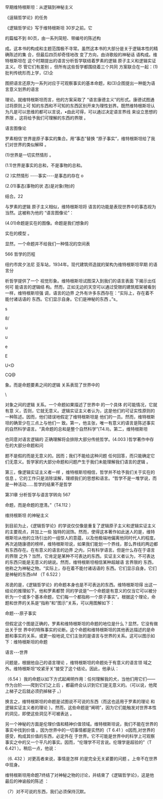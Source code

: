 早期维特根斯坦：从逻辑到神秘主义

《逞辑哲学论》的任务

《逻辑哲学论》写于维特根斯坦 30岁之前。它

的篇幅不到 80页，由一系列简短、带编号的陈述构

成。这本书的构成和主题范围极不寻常。虽然这本书的大部分是关于逻辑本性的精确陈述的集 合，但最后四页却奇怪地改 变了方向，由诗歌般的神秘话 语构成。维特根斯坦在 这个时期提出的语言分析哲学联结着罗素的逻辑 原子主义和逻辑实证主义。尽 管它们有差别 ，但所有这些哲学都围绕着三个共同 方案联合在一起：(1)批判传统形而上学，(2)企

图把语言还原为一系列对应于可观察事实的基本命题，和(3)企图提出一种能为语言意义划界的语言

理论。就维特根斯坦而言，他的方案采取了 “语言康德主义”的形式。康德试图通过将原则上可 知的东西和不可知的东西区别开来为理性划界。既然维特根斯坦认为凡是可以思维的都可以言说，•由此可得，可以通过决定语言界线 来设立思想的界限 。这将给予我们可理解的东西的界限 。

语言图像论

罗素相信'世界是原子事实的集合。用“事态”替换 “原子事实”，维特根斯坦给了我们对世界的类似解释 。

(1)世界是一切实然情形 。

(1.1)世界是事实的总和，不是事物的总和。

(2 )实然情形 ----事实----是事态的存在 o

(2.01)事态(事物的状 态)是对象(物)的

结合。22

与罗素的逻辑 原子主义相似，维特根斯坦将 语言的功能是表现世界中的事态视为当然。这被称为他的 “语言图像论”：

(4.01)命题是实在的图像。命题是我们想象的

实在的模型 。

显然，一个命题并不给我们一种情况的空间表

566 哲学的历程

纽约市宾夕法尼 亚车站，1934年。现代建筑师造就的架构为维特根斯坦早期 的语言分

析哲学提供了一个 视觉形象。维特根斯坦试图深入到我们的语言表面 下揭示出任何可 能语言的逻辑结 构。然而，正如无边的天空可以通过受限的建筑框架被看到一样，维特根斯坦强 调，语言的边界 之外有许多东西存在：“实际上，存在着不能付诸话语的 东西。它们显示自身。它们是神秘的东西 。”s_

s

8/

u

u

e

E

U<D

CQ@

象。而是命题要素之间的逻辑 关系表现了世界中的

\

对象之间的逻辑 关系。一个命题如果描述了世界中 的一个具体 的可能情况，它就有意 义，否则，它就无意义。逻辑实证主义者认为，这是他们的可证实性原则的一种陈述。因而，他们错误地假定了维特根斯坦是 他们的一员。然而，维特根斯坦的确至少在三点上与他们一 致。第一，他主张，唯一有意义的语言是陈述事实的自然科学语言。“真命题的总和是整个自然科学”(T4.ll)。第二，维特根斯坦

也同意对语言逻辑的 正确理解将会排除大部分传统哲学。(4.003  )哲学著作中存在的大部分命题和问

题不是假的而是无意义的。因而；我们不能给这种问题 任何回答，而只能确定它们无意义。哲学家的大部分命题和问题产生于我们未能理解我们语言的逻辑 。

第三，像逻辑实证主义者一样 ，维特根斯坦相信，哲学并不给予我们关于实在的信息 。它的工作只是消除误解，理顺我们的思想和语言。“哲学不是一堆学说，而是一种活动……哲学的结果不是哲学

第31章 分析哲学与语言学转向 567

命题，而是命题的澄清。”（T4.112 ）

维持根斯坦 的神秘主义

到目前为止，《逻辑哲学论》的学说仅仅像是重复了逻辑原子主义和逻辑实证主义的主要观点，并加上一些 独特的润饰。然而，使得这本著作如此迷人的是，维特根斯坦从他的立场引出的一组惊人的意蕴，以及他极端地偏离他同时代人的程度。再次追随康德的榜样，维特根斯坦说，如果我们能划一个界线，那么界线的两边都有东西存在。在有意义的语言的边界 之内，只有科学语言。但是什么存在于语言的界限 之外？当然，它肯定是某种不可表达的东西。实证主义者认为，不可表达的东西只能是无意义的胡说。然而，维特根斯坦相信某种超越语 言界限的 东西，他称之为神秘之物。“实际上，存在着不能付诸话语的 东西。它们显示自身。它们是神秘的东西oM （T 6.522 ）

吊诡的是，《逻辑哲学论》的命题本身也是不可表达的东西。维特根斯坦得 出这一结论的推理如下。他和罗素都赞 同的学说是“一个命题是有意义的仅当它可以被分析为一个或多个基本命题，它们每一个都指称一个原子事实”。根据这个理论，命题和世界的关系是“指称”和“图示”关系，可以用图解如下：

命题---原子事实

但假定这个图是正确的，罗素和维特根斯坦的命题的地位是什么？显然，它没有做出关于世 界中的特殊事实的论断。这个命题和维特根斯坦的其他表达描述的是命题和事实的关系，或更一般地说,它们主张的是语言与世界的关系。这可以图示如下：维特根斯坦的命题

语言---世界

问题是，根据他自己的语言理论 ，维特根斯坦的命题处于有意义的语言领 域之外。维特根斯坦“咬紧牙关”接受了这个结论。因此，他承认：

（6.54 ）我的命题以如下方式起阐明作用：任何理解我的犬，当他们用它们——作为台阶——爬到它们之上后 ，都最终会认识到它们是无意义的。（可以说，他爬上梯子之后就必须扔掉梯子 。）

换言之，维特根斯坦的命题是试图说不可说的东西（而这也适用于罗素的理论 和逻辑实证主义者的理论 ）。然而，这些命题是“阐明”，因为它们能触发对世界本性的洞见，即使这些洞见不可被表达 。

另一个神秘的方面是伦理价值和精神价值领域。维特根斯坦说，我们不能在世界的事实中找到价值 。因为世界中的一切事情都是实然的（T 6.41 ）o因而,对世界的感受，构成其价值的东西，必定外在 于世界。它不可能是世界中的科学上可观察事实之中的又一个平凡的事实。因而，“伦理学不可言说。伦理学是超验的”（T 6.421 ）。稍后一点，他说：

（6. 432 ）对更高者来说，事情是怎样 的是完全无关紧要的问题 。上帝不在世界中现身。

维特根斯坦用命题7终结了对神秘之物的讨论，并结束了《逻辑哲学论》，这是他最后的神谕般的陈述 ：

（7）对不可说的东西，我们必须保持沉默。

